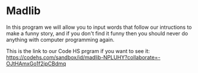 # Madlib
In this program we will allow you to input words that follow our intructions to make a funny story, and if you don't find it funny then you should never do anything with computer programming again.

This is the link to our Code HS prgram if you want to see it:
https://codehs.com/sandbox/id/madlib-NPLUHY?collaborate=-OJtHAmxGo1f2ipCBdmq
